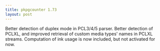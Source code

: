```yaml
---
title: pkpgcounter 1.73
layout: post
---
```


Better detection of duplex mode in PCL3/4/5 parser.
Better detection of PCLXL, and improved retrieval of custom media types' names in PCLXL streams.
Computation of ink usage is now included, but not activated for now.
